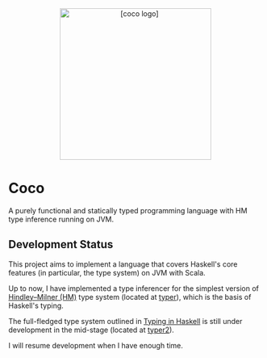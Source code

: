<div align=center>
<img src="https://raw.githubusercontent.com/pzque/carbon/master/doc/coco-logo-v3.png?token=GHSAT0AAAAAABSTI2RA7RM6OOC6WNI3KZZ4YSNCKRQ" width="300" alt="[coco logo]"/>
</div>

# Coco
A purely functional and statically typed programming language with HM type inference running on JVM.

## Development Status

This project aims to implement a language that covers Haskell's core features (in particular, the type system) on JVM with Scala.

Up to now, I have implemented a type inferencer for the simplest version of [Hindley–Milner (HM)](https://en.m.wikipedia.org/wiki/Hindley%E2%80%93Milner_type_system) type system (located at [typer](https://github.com/pzque/carbon/tree/master/src/main/scala/com/pzque/coco/typer)), which is the basis of Haskell's typing.

The full-fledged type system outlined in [Typing in Haskell](https://web.cecs.pdx.edu/~mpj/thih/thih.pdf) is still under development in the mid-stage (located at [typer2](https://github.com/pzque/carbon/tree/master/src/main/scala/com/pzque/coco/typer2)).

I will resume development when I have enough time.
